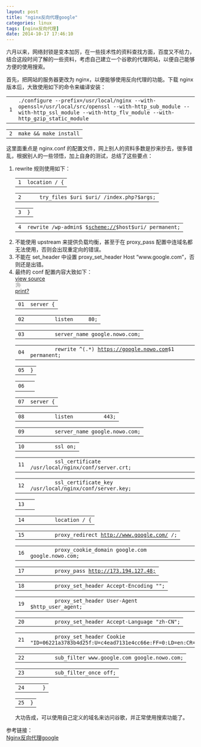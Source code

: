 ```yaml
---
layout: post
title: "nginx反向代理google"
categories: linux
tags: [nginx反向代理]
date: 2014-10-17 17:46:10
---
```


<p>六月以来，网络封锁是变本加厉，在一些技术性的资料查找方面，百度又不给力，结合这段时间了解的一些资料，考虑自己建立一个谷歌的代理网站，以便自己能够方便的使用搜索。</p>
<p>首先，把网站的服务器更改为 nginx，以便能够使用反向代理的功能。下载 nginx 版本后，大致使用如下的命令来编译安装：</p>
<div class="lines"><div class="line alt1"><table><tbody><tr><td class="number"><code>1</code></td><td class="content"><code class="plain">./configure --prefix=/usr/local/nginx --with-openssl=/usr/local/src/openssl --with-http_sub_module --with-http_ssl_module --with-http_flv_module --with-http_gzip_static_module</code></td></tr></tbody></table></div><div class="line alt2"><table><tbody><tr><td class="number"><code>2</code></td><td class="content"><code class="plain">make &amp;&amp; make install</code></td></tr></tbody></table></div></div></div>
<p>这里面重点是 nginx.conf 的配置文件，网上别人的资料多数是抄来抄去，很多错乱，根据别人的一些领悟，加上自身的测试，总结了这些要点：</p>
<ol>
<li>rewrite 规则使用如下：
<div class="lines"><div class="line alt1"><table><tbody><tr><td class="number"><code>1</code></td><td class="content"><code class="plain">location / {</code></td></tr></tbody></table></div><div class="line alt2"><table><tbody><tr><td class="number"><code>2</code></td><td class="content"><code class="spaces">&nbsp;&nbsp;&nbsp;&nbsp;</code><code class="plain">try_files $uri $uri/ /index.php?$args;</code></td></tr></tbody></table></div><div class="line alt1"><table><tbody><tr><td class="number"><code>3</code></td><td class="content"><code class="plain">}</code></td></tr></tbody></table></div><div class="line alt2"><table><tbody><tr><td class="number"><code>4</code></td><td class="content"><code class="plain">rewrite /wp-admin$ $<a href="scheme://">scheme://</a>$host$uri/ permanent;</code></td></tr></tbody></table></div></div>
</li>
<li>不能使用 upstream 来提供负载均衡，甚至于在 proxy_pass 配置中连域名都无法使用，否则会出现重定向的错误。</li>
<li>不能在 set_header 中设置&nbsp;proxy_set_header Host “www.google.com”，否则还是出错。</li>
<li>最终的 conf 配置内容大致如下：
<div class="syntaxhighlighter  " id="highlighter_35242"><div class="bar                                      "><div class="toolbar"><a class="item viewSource" style="width: 16px; height: 16px;" title="view source" href="#viewSource">view source</a><div class="item copyToClipboard"><embed id="highlighter_35242_clipboard" type="application/x-shockwave-flash" title="copy to clipboard" allowscriptaccess="always" wmode="transparent" flashvars="highlighterId=highlighter_35242" menu="false" src="http://www.nowo.com/wp-content/plugins/syntax-highlighter-with-add-button-in-editor/scripts/clipboard.swf" height="16" width="16"></div><a class="item printSource" style="width: 16px; height: 16px;" title="print" href="#printSource">print</a><a class="item about" style="width: 16px; height: 16px;" title="?" href="#about">?</a></div></div><div class="lines"><div class="line alt1"><table><tbody><tr><td class="number"><code>01</code></td><td class="content"><code class="plain">server {</code></td></tr></tbody></table></div><div class="line alt2"><table><tbody><tr><td class="number"><code>02</code></td><td class="content"><code class="spaces">&nbsp;&nbsp;&nbsp;&nbsp;&nbsp;&nbsp;&nbsp;&nbsp;</code><code class="plain">listen&nbsp;&nbsp;&nbsp;&nbsp; 80;</code></td></tr></tbody></table></div><div class="line alt1"><table><tbody><tr><td class="number"><code>03</code></td><td class="content"><code class="spaces">&nbsp;&nbsp;&nbsp;&nbsp;&nbsp;&nbsp;&nbsp;&nbsp;</code><code class="plain">server_name google.nowo.com;</code></td></tr></tbody></table></div><div class="line alt2"><table><tbody><tr><td class="number"><code>04</code></td><td class="content"><code class="spaces">&nbsp;&nbsp;&nbsp;&nbsp;&nbsp;&nbsp;&nbsp;&nbsp;</code><code class="plain">rewrite ^(.*) <a href="https://google.nowo.com">https://google.nowo.com</a>$1 permanent;</code></td></tr></tbody></table></div><div class="line alt1"><table><tbody><tr><td class="number"><code>05</code></td><td class="content"><code class="plain">}</code></td></tr></tbody></table></div><div class="line alt2"><table><tbody><tr><td class="number"><code>06</code></td><td class="content">&nbsp;</td></tr></tbody></table></div><div class="line alt1"><table><tbody><tr><td class="number"><code>07</code></td><td class="content"><code class="plain">server {</code></td></tr></tbody></table></div><div class="line alt2"><table><tbody><tr><td class="number"><code>08</code></td><td class="content"><code class="spaces">&nbsp;&nbsp;&nbsp;&nbsp;&nbsp;&nbsp;&nbsp;&nbsp;</code><code class="plain">listen&nbsp;&nbsp;&nbsp;&nbsp;&nbsp;&nbsp;&nbsp;&nbsp;&nbsp; 443;</code></td></tr></tbody></table></div><div class="line alt1"><table><tbody><tr><td class="number"><code>09</code></td><td class="content"><code class="spaces">&nbsp;&nbsp;&nbsp;&nbsp;&nbsp;&nbsp;&nbsp;&nbsp;</code><code class="plain">server_name google.nowo.com;</code></td></tr></tbody></table></div><div class="line alt2"><table><tbody><tr><td class="number"><code>10</code></td><td class="content"><code class="spaces">&nbsp;&nbsp;&nbsp;&nbsp;&nbsp;&nbsp;&nbsp;&nbsp;</code><code class="plain">ssl on;</code></td></tr></tbody></table></div><div class="line alt1"><table><tbody><tr><td class="number"><code>11</code></td><td class="content"><code class="spaces">&nbsp;&nbsp;&nbsp;&nbsp;&nbsp;&nbsp;&nbsp;&nbsp;</code><code class="plain">ssl_certificate /usr/local/nginx/conf/server.crt;</code></td></tr></tbody></table></div><div class="line alt2"><table><tbody><tr><td class="number"><code>12</code></td><td class="content"><code class="spaces">&nbsp;&nbsp;&nbsp;&nbsp;&nbsp;&nbsp;&nbsp;&nbsp;</code><code class="plain">ssl_certificate_key /usr/local/nginx/conf/server.key;</code></td></tr></tbody></table></div><div class="line alt1"><table><tbody><tr><td class="number"><code>13</code></td><td class="content">&nbsp;</td></tr></tbody></table></div><div class="line alt2"><table><tbody><tr><td class="number"><code>14</code></td><td class="content"><code class="spaces">&nbsp;&nbsp;&nbsp;&nbsp;&nbsp;&nbsp;&nbsp;&nbsp;</code><code class="plain">location / {</code></td></tr></tbody></table></div><div class="line alt1"><table><tbody><tr><td class="number"><code>15</code></td><td class="content"><code class="spaces">&nbsp;&nbsp;&nbsp;&nbsp;&nbsp;&nbsp;&nbsp;&nbsp;</code><code class="plain">proxy_redirect <a href="http://www.google.com/">http://www.google.com/</a> /;</code></td></tr></tbody></table></div><div class="line alt2"><table><tbody><tr><td class="number"><code>16</code></td><td class="content"><code class="spaces">&nbsp;&nbsp;&nbsp;&nbsp;&nbsp;&nbsp;&nbsp;&nbsp;</code><code class="plain">proxy_cookie_domain google.com google.nowo.com;</code></td></tr></tbody></table></div><div class="line alt1"><table><tbody><tr><td class="number"><code>17</code></td><td class="content"><code class="spaces">&nbsp;&nbsp;&nbsp;&nbsp;&nbsp;&nbsp;&nbsp;&nbsp;</code><code class="plain">proxy_pass <a href="http://173.194.127.48;">http://173.194.127.48;</a></code></td></tr></tbody></table></div><div class="line alt2"><table><tbody><tr><td class="number"><code>18</code></td><td class="content"><code class="spaces">&nbsp;&nbsp;&nbsp;&nbsp;&nbsp;&nbsp;&nbsp;&nbsp;</code><code class="plain">proxy_set_header Accept-Encoding "";</code></td></tr></tbody></table></div><div class="line alt1"><table><tbody><tr><td class="number"><code>19</code></td><td class="content"><code class="spaces">&nbsp;&nbsp;&nbsp;&nbsp;&nbsp;&nbsp;&nbsp;&nbsp;</code><code class="plain">proxy_set_header User-Agent $http_user_agent;</code></td></tr></tbody></table></div><div class="line alt2"><table><tbody><tr><td class="number"><code>20</code></td><td class="content"><code class="spaces">&nbsp;&nbsp;&nbsp;&nbsp;&nbsp;&nbsp;&nbsp;&nbsp;</code><code class="plain">proxy_set_header Accept-Language "zh-CN";</code></td></tr></tbody></table></div><div class="line alt1"><table><tbody><tr><td class="number"><code>21</code></td><td class="content"><code class="spaces">&nbsp;&nbsp;&nbsp;&nbsp;&nbsp;&nbsp;&nbsp;&nbsp;</code><code class="plain">proxy_set_header Cookie "ID=06221a3783b4d25f:U=c4ead7131e4cc66e:FF=0:LD=en:CR=2:TM=1292312194:LM=1392823744:DV=0SJoub_nzRUL:GM=1:IG=4:S=CX14SzHTuABFnuyk";</code></td></tr></tbody></table></div><div class="line alt2"><table><tbody><tr><td class="number"><code>22</code></td><td class="content"><code class="spaces">&nbsp;&nbsp;&nbsp;&nbsp;&nbsp;&nbsp;&nbsp;&nbsp;</code><code class="plain">sub_filter www.google.com google.nowo.com;</code></td></tr></tbody></table></div><div class="line alt1"><table><tbody><tr><td class="number"><code>23</code></td><td class="content"><code class="spaces">&nbsp;&nbsp;&nbsp;&nbsp;&nbsp;&nbsp;&nbsp;&nbsp;</code><code class="plain">sub_filter_once off;</code></td></tr></tbody></table></div><div class="line alt2"><table><tbody><tr><td class="number"><code>24</code></td><td class="content"><code class="spaces">&nbsp;&nbsp;&nbsp;&nbsp;</code><code class="plain">}</code></td></tr></tbody></table></div><div class="line alt1"><table><tbody><tr><td class="number"><code>25</code></td><td class="content"><code class="plain">}</code></td></tr></tbody></table></div></div></div>
<p>大功告成，可以使用自己定义的域名来访问谷歌，并正常使用搜索功能了。</p></li>
</ol>
<p>参考链接：<br>
<a title="Nginx反向代理Google" href="http://blog.linuxeye.com/399.html" target="_blank">Nginx反向代理google</a></p>
